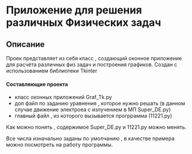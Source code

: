 # Приложение для решения различных Физических задач
## Описание
Проек представляет из себя класс , создающий оконное приложение для расчёта различных физ задач и 
построения графиков.
Создан с использованием библиотеки Tkinter

#### **Составляющие проекта**

- класс оконных приложений  Graf_Tk.py
- доп файл по заданию уравнения , которое нужно решать (в данном случае движение электроеа с излучением в МП Super_DE.py)
- главный файл , из которого вызывается прогррамма (11221.py)

Как можно понять , содержимое  Super_DE.py и 11221.py можно менять.

Все числа изначально заданы по умолчанию , в качестве примера можно посмотреть на работу программы.
